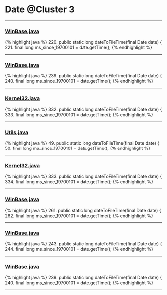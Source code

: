 # Date @Cluster 3

***

### [WinBase.java](https://searchcode.com/codesearch/view/118894791/)
{% highlight java %}
220. public static long dateToFileTime(final Date date) {
221.   final long ms_since_19700101 = date.getTime();
{% endhighlight %}

***

### [WinBase.java](https://searchcode.com/codesearch/view/95860765/)
{% highlight java %}
239. public static long dateToFileTime(final Date date) {
240.     final long ms_since_19700101 = date.getTime();
{% endhighlight %}

***

### [Kernel32.java](https://searchcode.com/codesearch/view/107878911/)
{% highlight java %}
332. public static long dateToFileTime(final Date date) {
333.   final long ms_since_19700101 = date.getTime();
{% endhighlight %}

***

### [Utils.java](https://searchcode.com/codesearch/view/107878921/)
{% highlight java %}
49. public static long dateToFileTime(final Date date) {
50.   final long ms_since_19700101 = date.getTime();
{% endhighlight %}

***

### [Kernel32.java](https://searchcode.com/codesearch/view/108248504/)
{% highlight java %}
333. public static long dateToFileTime(final Date date) {
334.   final long ms_since_19700101 = date.getTime();
{% endhighlight %}

***

### [WinBase.java](https://searchcode.com/codesearch/view/7074205/)
{% highlight java %}
261. public static long dateToFileTime(final Date date) {
262.     final long ms_since_19700101 = date.getTime();
{% endhighlight %}

***

### [WinBase.java](https://searchcode.com/codesearch/view/67045174/)
{% highlight java %}
243. public static long dateToFileTime(final Date date) {
244.   final long ms_since_19700101 = date.getTime();
{% endhighlight %}

***

### [WinBase.java](https://searchcode.com/codesearch/view/136224311/)
{% highlight java %}
239. public static long dateToFileTime(final Date date) {
240.     final long ms_since_19700101 = date.getTime();
{% endhighlight %}

***

